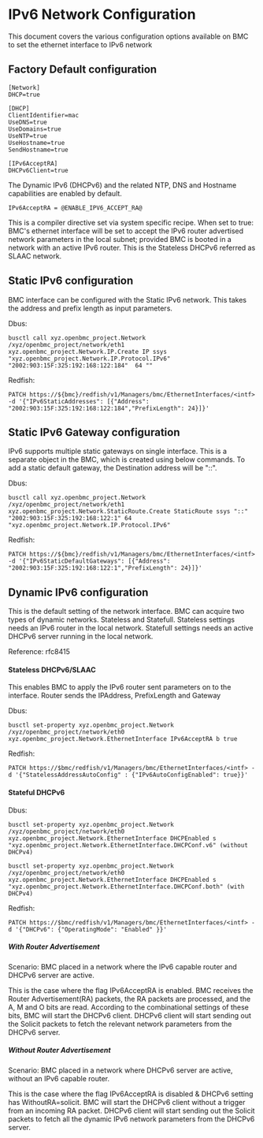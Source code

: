 # IPv6 Network Configuration

This document covers the various configuration options available on BMC to set
the ethernet interface to IPv6 network

## Factory Default configuration

```
[Network]
DHCP=true

[DHCP]
ClientIdentifier=mac
UseDNS=true
UseDomains=true
UseNTP=true
UseHostname=true
SendHostname=true

[IPv6AcceptRA]
DHCPv6Client=true
```

The Dynamic IPv6 (DHCPv6) and the related NTP, DNS and Hostname capabilities are
enabled by default.

`IPv6AcceptRA = @ENABLE_IPV6_ACCEPT_RA@`

This is a compiler directive set via system specific recipe. When set to true:
BMC's ethernet interface will be set to accept the IPv6 router advertised
network parameters in the local subnet; provided BMC is booted in a network with
an active IPv6 router. This is the Stateless DHCPv6 referred as SLAAC network.

## Static IPv6 configuration

BMC interface can be configured with the Static IPv6 network. This takes the
address and prefix length as input parameters.

Dbus:

`busctl call xyz.openbmc_project.Network /xyz/openbmc_project/network/eth1 xyz.openbmc_project.Network.IP.Create IP ssys "xyz.openbmc_project.Network.IP.Protocol.IPv6" "2002:903:15F:325:192:168:122:184"  64 ""`

Redfish:

`PATCH https://${bmc}/redfish/v1/Managers/bmc/EthernetInterfaces/<intf> -d '{"IPv6StaticAddresses": [{"Address": "2002:903:15F:325:192:168:122:184","PrefixLength": 24}]}'`

## Static IPv6 Gateway configuration

IPv6 supports multiple static gateways on single interface. This is a separate
object in the BMC, which is created using below commands. To add a static
default gateway, the Destination address will be "::".

Dbus:

`busctl call xyz.openbmc_project.Network /xyz/openbmc_project/network/eth1 xyz.openbmc_project.Network.StaticRoute.Create StaticRoute ssys "::" "2002:903:15F:325:192:168:122:1" 64 "xyz.openbmc_project.Network.IP.Protocol.IPv6"`

Redfish:

`PATCH https://${bmc}/redfish/v1/Managers/bmc/EthernetInterfaces/<intf> -d '{"IPv6StaticDefaultGateways": [{"Address": "2002:903:15F:325:192:168:122:1","PrefixLength": 24}]}'`

## Dynamic IPv6 configuration

This is the default setting of the network interface. BMC can acquire two types
of dynamic networks. Stateless and Statefull. Stateless settings needs an IPv6
router in the local network. Statefull settings needs an active DHCPv6 server
running in the local network.

Reference: rfc8415

#### Stateless DHCPv6/SLAAC

This enables BMC to apply the IPv6 router sent parameters on to the interface.
Router sends the IPAddress, PrefixLength and Gateway

Dbus:

`busctl set-property xyz.openbmc_project.Network /xyz/openbmc_project/network/eth0 xyz.openbmc_project.Network.EthernetInterface IPv6AcceptRA b true`

Redfish:

`PATCH https://$bmc/redfish/v1/Managers/bmc/EthernetInterfaces/<intf> -d '{"StatelessAddressAutoConfig" : {"IPv6AutoConfigEnabled": true}}'`

#### Stateful DHCPv6

Dbus:

`busctl set-property xyz.openbmc_project.Network /xyz/openbmc_project/network/eth0 xyz.openbmc_project.Network.EthernetInterface DHCPEnabled s "xyz.openbmc_project.Network.EthernetInterface.DHCPConf.v6" (without DHCPv4)`

`busctl set-property xyz.openbmc_project.Network /xyz/openbmc_project/network/eth0 xyz.openbmc_project.Network.EthernetInterface DHCPEnabled s "xyz.openbmc_project.Network.EthernetInterface.DHCPConf.both" (with DHCPv4)`

Redfish:

`PATCH https://$bmc/redfish/v1/Managers/bmc/EthernetInterfaces/<intf> -d '{"DHCPv6": {"OperatingMode": "Enabled" }}'`

##### With Router Advertisement

Scenario: BMC  placed in a network where the IPv6 capable router and DHCPv6
server are active.

This is the case where the flag IPv6AcceptRA is enabled. BMC receives the Router
Advertisement(RA) packets, the RA packets are processed, and the A, M and O bits
are read. According to the combinational settings of these bits, BMC will start
the DHCPv6 client. DHCPv6 client will start sending out the Solicit packets to
fetch the relevant network parameters from the DHCPv6 server.

##### Without Router Advertisement

Scenario: BMC  placed in a network where DHCPv6 server are active, without an
IPv6 capable router.

This is the case where the flag IPv6AcceptRA is disabled & DHCPv6 setting has
WithoutRA=solicit. BMC will start the DHCPv6 client without a trigger from an
incoming RA packet. DHCPv6 client will start sending out the Solicit packets to
fetch all the dynamic IPv6 network parameters from the DHCPv6 server.
